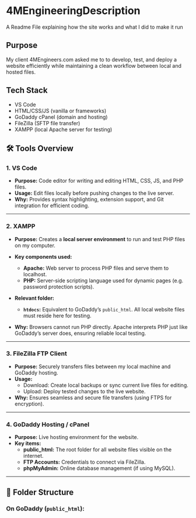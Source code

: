 # 4MEngineeringDescription
A Readme File explaining how the site works and what I did to make it run

## Purpose
My client 4MEngineers.com asked me to to develop, test, and deploy a website efficiently while maintaining a clean workflow between local and hosted files.

## Tech Stack
- VS Code
- HTML/CSS/JS (vanilla or frameworks)
- GoDaddy cPanel (domain and hosting)
- FileZilla (SFTP file transfer)
- XAMPP (local Apache server for testing)

## 🛠️ Tools Overview

### **1. VS Code**
- **Purpose:** Code editor for writing and editing HTML, CSS, JS, and PHP files.
- **Usage:** Edit files locally before pushing changes to the live server.
- **Why:** Provides syntax highlighting, extension support, and Git integration for efficient coding.

---

### **2. XAMPP**
- **Purpose:** Creates a **local server environment** to run and test PHP files on my computer.
- **Key components used:**
  - **Apache:** Web server to process PHP files and serve them to localhost.
  - **PHP:** Server-side scripting language used for dynamic pages (e.g. password protection scripts).
- **Relevant folder:**
  - **`htdocs`:** Equivalent to GoDaddy’s `public_html`. All local website files must reside here for testing.

- **Why:** Browsers cannot run PHP directly. Apache interprets PHP just like GoDaddy’s server does, ensuring reliable local testing.

---

### **3. FileZilla FTP Client**
- **Purpose:** Securely transfers files between my local machine and GoDaddy hosting.
- **Usage:**
  - Download: Create local backups or sync current live files for editing.
  - Upload: Deploy tested changes to the live website.
- **Why:** Ensures seamless and secure file transfers (using FTPS for encryption).

---

### **4. GoDaddy Hosting / cPanel**
- **Purpose:** Live hosting environment for the website.
- **Key items:**
  - **public_html:** The root folder for all website files visible on the internet.
  - **FTP Accounts:** Credentials to connect via FileZilla.
  - **phpMyAdmin:** Online database management (if using MySQL).

---

## 📂 Folder Structure

### **On GoDaddy (`public_html`):**

